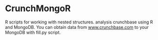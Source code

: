 CrunchMongoR
============
R scripts for working with nested structures.
analysis crunchbase using R and MongoDB.
You can obtain data from www.crunchbase.com to your MongoDB with fill.py script.